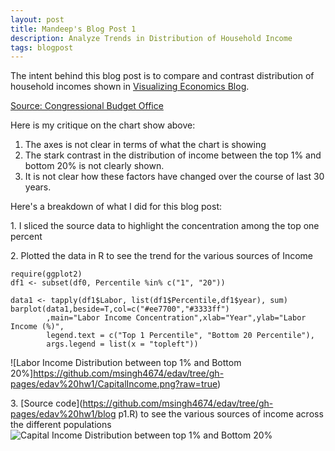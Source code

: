 ```yaml
---
layout: post
title: Mandeep's Blog Post 1
description: Analyze Trends in Distribution of Household Income
tags: blogpost
---
```


The intent behind this blog post is to compare and contrast distribution of household incomes shown in [Visualizing Economics Blog](http://visualizingeconomics.com/blog?tag=Congressional+Budget+Office).

[Source: Congressional Budget Office](http://www.cbo.gov/publication/43373) 

Here is my critique on the chart show above:

<ol> 
	<li> The axes is not clear in terms of what the chart is showing</li>
	<li> The stark contrast in the distribution of income between the top 1% and bottom 20% is not clearly shown. </li>
	<li> It is not clear how these factors have changed over the course of last 30 years. </li> 
</ol>

Here's a breakdown of what I did for this blog post:

1\. I sliced the source data to highlight the concentration among the top one percent

2\. Plotted the data in R to see the trend for the various sources of Income 
```{r chunkLabel}
require(ggplot2)
df1 <- subset(df0, Percentile %in% c("1", "20"))

data1 <- tapply(df1$Labor, list(df1$Percentile,df1$year), sum)
barplot(data1,beside=T,col=c("#ee7700","#3333ff")
        ,main="Labor Income Concentration",xlab="Year",ylab="Labor Income (%)",
        legend.text = c("Top 1 Percentile", "Bottom 20 Percentile"),
        args.legend = list(x = "topleft"))
```
![Labor Income Distribution between top 1% and Bottom 20%]https://github.com/msingh4674/edav/tree/gh-pages/edav%20hw1/CapitalIncome.png?raw=true)

3\. [Source code](https://github.com/msingh4674/edav/tree/gh-pages/edav%20hw1/blog p1.R) to see the various sources of income across the different populations
![Capital Income Distribution between top 1% and Bottom 20%](https://github.com/msingh4674/edav/tree/gh-pages/edav%20hw1/CapitalIncome.png?raw=true)






